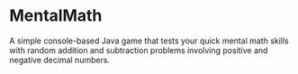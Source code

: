 # MentalMath
A simple console-based Java game that tests your quick mental math skills with random addition and subtraction problems involving positive and negative decimal numbers.
